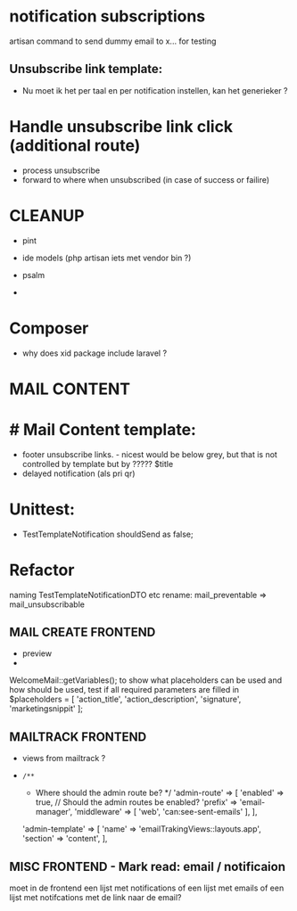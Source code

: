 # notification subscriptions

artisan command to send dummy email to x... for testing

## Unsubscribe link template:
- Nu moet ik het per taal en per notification instellen, kan het generieker ?

# Handle unsubscribe link click (additional route)
- process unsubscribe
- forward to where when unsubscribed (in case of success or failire)

# CLEANUP
- pint
- ide models (php artisan iets met vendor bin ?)
- psalm

- 
# Composer
- why does xid package include laravel ?


# MAIL CONTENT
# # Mail Content template:
- footer unsubscribe links. - nicest would be below grey, but that is not controlled by template but by ????? $title
- delayed notification (als pri qr)


# Unittest:
- TestTemplateNotification shouldSend as false;


# Refactor 
naming TestTemplateNotificationDTO etc
rename: mail_preventable => mail_unsubscribable


## MAIL CREATE FRONTEND
- preview
- 
WelcomeMail::getVariables();
to show what placeholders can be used and how should be used, test if all required parameters are filled in
$placeholders = [
'action_title',
'action_description',
'signature',
'marketingsnippit'
];

## MAILTRACK FRONTEND
- views from mailtrack ?
-     /**
    * Where should the admin route be?
      */
      'admin-route' => [
      'enabled' => true, // Should the admin routes be enabled?
      'prefix' => 'email-manager',
      'middleware' => [
      'web',
      'can:see-sent-emails'
      ],
      ],

  'admin-template' => [
  'name' => 'emailTrakingViews::layouts.app',
  'section' => 'content',
  ],

## MISC FRONTEND - Mark read: email / notificaion
moet in de frontend een lijst met notifications of een lijst met emails of een lijst met notifcations met de link naar de email?
